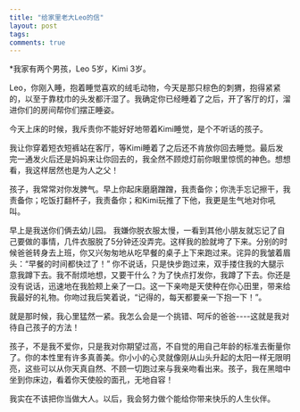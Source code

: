 ```yaml
---
title: "给家里老大Leo的信"
layout: post
tags:
comments: true
---
```


*我家有两个男孩，Leo 5岁，Kimi 3岁。

Leo，你刚入睡，抱着睡觉喜欢的绒毛动物，今天是那只棕色的刺猬，抱得紧紧的，以至于靠枕巾的头发都汗湿了。我确定你已经睡着了之后，开了客厅的灯，溜进你们的房间帮你们摆正睡姿。

今天上床的时候，我斥责你不能好好地带着Kimi睡觉，是个不听话的孩子。

我让你穿着短衣短裤站在客厅，等Kimi睡着了之后还不肯放你回去睡觉。最后发完一通发火后还是妈妈来让你回去的，我全然不顾熄灯前你眼里惊慌的神色。想想看，我这样居然也是为人之父！

孩子，我常常对你发脾气。早上你起床磨磨蹭蹭，我责备你；你洗手忘记擦干，我责备你；吃饭打翻杯子，我责备你；和Kimi玩推了下他，我更是生气地对你吼叫。

早上是我送你们俩去幼儿园。 我嫌你脱衣服太慢，一看到其他小朋友就忘记了自己要做的事情，几件衣服脱了5分钟还没弄完。这样我的脸就垮了下来。分别的时候爸爸转身去上班，你又兴匆匆地从吃早餐的桌子上下来跑过来。诧异的我皱着眉头：“早餐的时间都快过了！” 你不说话，只是快步跑过来，双手搂住我的大腿示意我蹲下去。我不耐烦地想，又要干什么？为了快点打发你，我蹲了下去。你还是没有说话，迅速地在我脸颊上亲了一口。这一下亲吻是天使种在你心田里，带来给我最好的礼物。你吻过我后笑着说，“记得的，每天都要亲一下抱一下！”。

就是那时候，我心里猛然一紧。我怎么会是一个挑错、呵斥的爸爸----这就是我对待自己孩子的方法！

孩子，不是我不爱你，只是我对你期望过高，不自觉的用自己年龄的标准去衡量你了。你的本性里有许多真善美。你小小的心灵就像刚从山头升起的太阳一样无限明亮，这些可以从你天真自然、不顾一切跑过来与我亲吻看出来。孩子，我在黑暗中坐到你床边，看着你天使般的面孔，无地自容！

我实在不该把你当做大人。以后，我会努力做个能给你带来快乐的人生伙伴。
